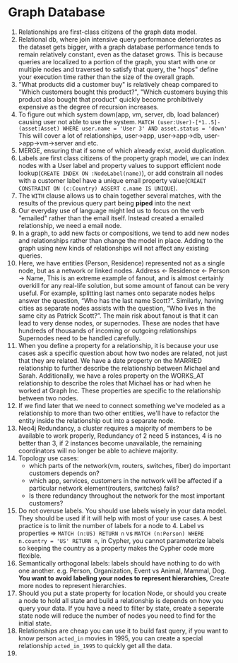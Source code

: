 # Graph Database

1. Relationships are first-class citizens of the graph data model. 
2. Relational db, where join intensive query performance deteriorates as the dataset gets bigger, with a graph database performance tends to remain relatively constant, even as the dataset grows. This is because queries are localized to a portion of the graph, you start with one or multiple nodes and traversed to satisfy that query, the "hops" define your execution time rather than the size of the overall graph.
3. "What products did a customer buy" is relatively cheap compared to "Which customers bought this product?", "Which customers buying this product also bought that product" quickly become prohibitively expensive as the degree of recursion increases. 
4. To figure out which system down(app, vm, server, db, load balancer) causing user not able to use the system. `MATCH (user:User)-[*1..5]-(asset:Asset) WHERE user.name = 'User 3' AND asset.status = 'down'` This will cover a lot of relationships, user->app, user->app->db, user->app->vm->server and etc.
5. MERGE, ensuring that if some of which already exist, avoid duplication. 
6. Labels are first class citizens of the property graph model, we can index nodes with a User label and property values to support efficient node lookup(`CREATE INDEX ON :NodeLabel(name)`), or add constrain all nodes with a customer label have a unique email property value(`CREAET CONSTRAINT ON (c:Country) ASSERT c.name IS UNIQUE`). 
7. The `WITH` clause allows us to chain together several matches, with the results of the previous query part being **piped** into the next
8. Our everyday use of language might led us to focus on the verb "emailed" rather than the email itself. Instead created a emailed relationship, we need a email node.
9. In a graph, to add new facts or compositions, we tend to add new nodes and relationships rather than change the model in place. Adding to the graph using new kinds of relationships will not affect any existing queries. 
10. Here, we have entities (Person, Residence) represented not as a single node, but as a network or linked nodes. Address <- Residence <- Person -> Name, This is an extreme example of fanout, and is almost certainly overkill for any real-life solution, but some amount of fanout can be very useful. For example, splitting last names onto separate nodes helps answer the question, “Who has the last name Scott?”. Similarly, having cities as separate nodes assists with the question, “Who lives in the same city as Patrick Scott?”. The main risk about fanout is that it can lead to very dense nodes, or supernodes. These are nodes that have hundreds of thousands of incoming or outgoing relationships Supernodes need to be handled carefully.
11. When you define a property for a relationship, it is because your use cases ask a specific question about how two nodes are related, not just that they are related. We have a date property on the MARRIED relationship to further describe the relationship between Michael and Sarah. Additionally, we have a roles property on the WORKS_AT relationship to describe the roles that Michael has or had when he worked at Graph Inc. These properties are specific to the relationship between two nodes.
12. If we find later that we need to connect something we've modeled as a relationship to more than two other entities, we'll have to refactor the entity inside the relationship out into a separate node.
13. Neo4j Redundancy, a cluster requires a majority of members to be available to work properly, Redundancy of 2 need 5 instances, 4 is no better than 3, if 2 instances become unavailable, the remaining coordinators will no longer be able to achieve majority.
14. Topology use cases:
    - which parts of the network(vm, routers, switches, fiber) do important customers depends on?
    - which app, services, customers in the network will be affected if a particular network element(routers, switches) fails?
    - Is there redundancy throughout the network for the most important customers?
15. Do not overuse labels. You should use labels wisely in your data model. They should be used if it will help with most of your use cases. A best practice is to limit the number of labels for a node to 4. Label vs properties => `MATCH (n:US) RETURN n` vs `MATCH (n:Person) WHERE n.country = 'US' RETURN n`, in Cypher, you cannot parameterize labels so keeping the country as a property makes the Cypher code more flexible.
16. Semantically orthogonal labels: labels should have nothing to do with one another. e.g. Person, Organization, Event vs Animal, Mammal, Dog. **You want to avoid labeling your nodes to represent hierarchies**, Create more nodes to represent hierarchies. 
17. Should you put a state property for location Node, or should you create a node to hold all state and build a relationship is depends on how you query your data. If you have a need to filter by state, create a seperate state node will reduce the number of nodes you need to find for the initial state. 
18. Relationships are cheap you can use it to build fast query, if you want to know person `acted_in` movies in 1995, you can create a special relationship `acted_in_1995` to quickly get all the data.
19. 
